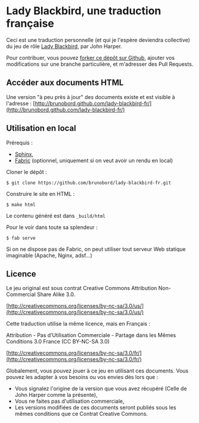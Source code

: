 # Lady Blackbird, une traduction française #

Ceci est une traduction personnelle (et qui je l'espère deviendra collective) du jeu de rôle [Lady Blackbird](http://www.onesevendesign.com/ladyblackbird/), par John Harper.

Pour contribuer, vous pouvez [forker ce dépôt sur Github](https://github.com/brunobord/lady-blackbird-fr), ajouter vos modifications sur une branche particulière, et m'adresser des Pull Requests.

## Accéder aux documents HTML ##

Une version "à peu près à jour" des documents existe et est visible à l'adresse : [http://brunobord.github.com/lady-blackbird-fr/](http://brunobord.github.com/lady-blackbird-fr/)

## Utilisation en local ##


Prérequis :

* [Sphinx](http://sphinx.pocoo.org),
* [Fabric](http://docs.fabfile.org/) (optionnel, uniquement si on veut avoir un rendu en local)

Cloner le dépôt :

    $ git clone https://github.com/brunobord/lady-blackbird-fr.git

Construire le site en HTML :

    $ make html

Le contenu généré est dans `_build/html`

Pour le voir dans toute sa splendeur :

    $ fab serve

Si on ne dispose pas de Fabric, on peut utiliser tout serveur Web statique imaginable (Apache, Nginx, adsf...)

## Licence ##

Le jeu original est sous contrat Creative Commons Attribution Non-Commercial Share Alike 3.0.

[http://creativecommons.org/licenses/by-nc-sa/3.0/us/](http://creativecommons.org/licenses/by-nc-sa/3.0/us/)

Cette traduction utilise la même licence, mais en Français :

Attribution - Pas d’Utilisation Commerciale - Partage dans les Mêmes Conditions 3.0 France (CC BY-NC-SA 3.0)

[http://creativecommons.org/licenses/by-nc-sa/3.0/fr/](http://creativecommons.org/licenses/by-nc-sa/3.0/fr/)

Globalement, vous pouvez jouer à ce jeu en utilisant ces documents. Vous pouvez les adapter à vos besoins ou vos envies dès lors que :

* Vous signalez l'origine de la version que vous avez récupéré (Celle de John Harper comme la présente),
* Vous ne faites pas d'utilisation commerciale,
* Les versions modifiées de ces documents seront publiés sous les mêmes conditions que ce Contrat Creative Commons.

